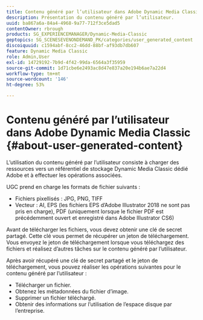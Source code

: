 ```yaml
---
title: Contenu généré par l’utilisateur dans Adobe Dynamic Media Classic
description: Présentation du contenu généré par l’utilisateur.
uuid: ba867a6a-84a4-4968-9a77-712f3ce5dad5
contentOwner: rbrough
products: SG_EXPERIENCEMANAGER/Dynamic-Media-Classic
geptopics: SG_SCENESEVENONDEMAND_PK/categories/user_generated_content
discoiquuid: c1594abf-8cc2-46dd-88bf-af93db7db607
feature: Dynamic Media Classic
role: Admin,User
exl-id: 14729192-7b9d-4f42-99da-6564a3f35959
source-git-commit: 1d71cbe6e2493ac8d47e837a20e194b6ae7a22d4
workflow-type: tm+mt
source-wordcount: '146'
ht-degree: 53%

---
```


# Contenu généré par l’utilisateur dans Adobe Dynamic Media Classic {#about-user-generated-content}

L’utilisation du contenu généré par l’utilisateur consiste à charger des ressources vers un référentiel de stockage Dynamic Media Classic dédié Adobe et à effectuer les opérations associées.

UGC prend en charge les formats de fichier suivants :

* Fichiers pixellisés : JPG, PNG, TIFF
* Vecteur : AI, EPS (les fichiers EPS d’Adobe Illustrator 2018 ne sont pas pris en charge), PDF (uniquement lorsque le fichier PDF est précédemment ouvert et enregistré dans Adobe Illustrator CS6)

Avant de télécharger les fichiers, vous devez obtenir une clé de secret partagé. Cette clé vous permet de récupérer un jeton de téléchargement. Vous envoyez le jeton de téléchargement lorsque vous téléchargez des fichiers et réalisez d’autres tâches sur le contenu généré par l’utilisateur.

Après avoir récupéré une clé de secret partagé et le jeton de téléchargement, vous pouvez réaliser les opérations suivantes pour le contenu généré par l’utilisateur :

* Télécharger un fichier.
* Obtenez les métadonnées du fichier d’image.
* Supprimer un fichier téléchargé.
* Obtenir des informations sur l’utilisation de l’espace disque par l’entreprise.
